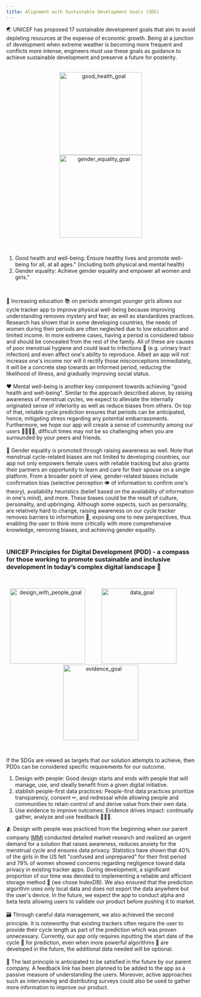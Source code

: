 ```yaml
---
title: Alignment with Sustainable Development Goals (SDG)
---
```


🌏 UNICEF has proposed 17 sustainable development goals that aim to avoid depleting resources at the expense of economic growth. Being at a junction of development when extreme weather is becoming more frequent and conflicts more intense, engineers must use these goals as guidance to achieve sustainable development and preserve a future for posterity. <br />
<br />

<p align="center">
    <img width="220" alt="good_health_goal" src="https://github.com/Technology-for-the-Poorest-Billion/2024-IMMI/assets/98086762/3eef7789-f93e-4682-8bc9-761bbcbb60fe">
    <img width="220" alt="gender_equality_goal" src="https://github.com/Technology-for-the-Poorest-Billion/2024-IMMI/assets/98086762/0f8a6129-3232-4956-85d6-1f7c862bbe31" hspace="40">
</p>
<br />

1. Good health and well-being: Ensure healthy lives and promote well-being for all, at all ages." (including both physical and mental health) <br />
2. Gender equality: Achieve gender equality and empower all women and girls." <br />
<br />

💪 Increasing education 📚 on periods amongst younger girls allows our cycle tracker app to improve physical well-being because improving understanding removes mystery and fear, as well as standardizes practices. Research has shown that in some developing countries, the needs of women during their periods are often neglected due to low education and limited income. In more extreme cases, having a period is considered taboo and should be concealed from the rest of the family. All of these are causes of poor menstrual hygiene and could lead to infections 💉 (e.g. urinary tract infection) and even affect one's ability to reproduce. Albeit an app will not increase one's income nor will it rectify those misconceptions immediately, it will be a concrete step towards an informed period, reducing the likelihood of illness, and gradually improving social status. <br />
<br />
❤ Mental well-being is another key component towards achieving "good health and well-being". Similar to the approach described above, by raising awareness of menstrual cycles, we expect to alleviate the internally originated sense of inferiority as well as reduce biases from others. On top of that, reliable cycle prediction ensures that periods can be anticipated, hence, mitigating stress regarding any potential embarrassments. Furthermore, we hope our app will create a sense of community among our users 👨‍👩‍👧‍👧, difficult times may not be so challenging when you are surrounded by your peers and friends. <br />
<br />
🟰 Gender equality is promoted through raising awareness as well. Note that menstrual cycle-related biases are not limited to developing countries, our app not only empowers female users with reliable tracking but also grants their partners an opportunity to learn and care for their spouse on a single platform. From a broader point of view, gender-related biases include confirmation bias (selective perception 👁 of information to confirm one's theory), availability heuristics (belief based on the availability of information in one's mind), and more. These biases could be the result of culture, personality, and upbringing. Although some aspects, such as personality, are relatively hard to change, raising awareness on our cycle tracker removes barriers to information 🚧, exposing one to new perspectives, thus enabling the user to think more critically with more comprehensive knowledge, removing biases, and achieving gender equality.<br />
<br />

### UNICEF Principles for Digital Development (PDD) - a compass for those working to promote sustainable and inclusive development in today’s complex digital landscape 🧭
<br />

<p align="center">
    <img width="200" alt="design_with_people_goal" src="https://github.com/Technology-for-the-Poorest-Billion/2024-IMMI/assets/98086762/c6c0fb66-4bbf-4380-8dab-e2c0ebdf3645">
    <img width="200" alt="data_goal" src="https://github.com/Technology-for-the-Poorest-Billion/2024-IMMI/assets/98086762/7c224ff5-3ffe-487f-9323-faf3eaf42948" hspace="40">
    <img width="200" alt="evidence_goal" src="https://github.com/Technology-for-the-Poorest-Billion/2024-IMMI/assets/98086762/283b5546-d4d3-407d-9265-bee945a6e68f">
</p>
<br />

If the SDGs are viewed as targets that our solution attempts to achieve, then PDDs can be considered specific requirements for our outcome.
1. Design with people: Good design starts and ends with people that will manage, use, and ideally benefit from a given digital initiative.
2. stablish people-first data practices: People-first data practices prioritize transparency, consent ✏, and redressal while allowing people and communities to retain control of and derive value from their own data.
3. Use evidence to improve outcomes: Evidence drives impact: continually gather, analyze and use feedback 🙂😐🙁.

🫂 Design with people was practiced from the beginning when our parent company [IMMI](https://immiwatch.com/) conducted detailed market research and realized an urgent demand for a solution that raises awareness, reduces anxiety for the menstrual cycle and ensures data privacy. Statistics have shown that 40% of the girls in the US felt "confused and unprepared" for their first period and 79% of women showed concerns regarding negligence toward data privacy in existing tracker apps. During development, a significant proportion of our time was devoted to implementing a reliable and efficient storage method 🔐 (we chose IndexDB). We also ensured that the prediction algorithm uses only local data and does not export the data anywhere but the user's device. In the future, we expect the app to conduct alpha and beta tests allowing users to validate our product before pushing it to market. <br />
<br />
🗃 Through careful data management, we also achieved the second principle. It is noteworthy that existing trackers often require the user to provide their cycle length as part of the prediction which was proven unnecessary. Currently, our app only requires inputting the start date of the cycle 📆 for prediction, even when more powerful algorithms 🔢 are developed in the future, the additional data needed will be optional. <br />
<br />
💬 The last principle is anticipated to be satisfied in the future by our parent company. A feedback link has been planned to be added to the app as a passive measure of understanding the users. Moreover, active approaches such as interviewing and distributing surveys could also be used to gather more information to improve our product. <br />


